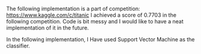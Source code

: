 The following implementation is a part of competition: https://www.kaggle.com/c/titanic
I achieved a score of 0.7703 in the following competition.
Code is bit messy and I would like to have a neat implementation of it in the future.

In the following implementation, I Have used Support Vector Machine as the classifier.